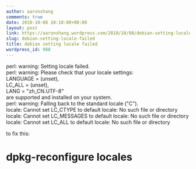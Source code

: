 ```yaml
---
author: aaronshang
comments: true
date: 2010-10-08 10:10:00+00:00
layout: post
link: https://aaronshang.wordpress.com/2010/10/08/debian-setting-locale-failed/
slug: debian-setting-locale-failed
title: debian setting locale failed
wordpress_id: 988
---
```


  
perl: warning: Setting locale failed.  
perl: warning: Please check that your locale settings:  
        LANGUAGE = (unset),  
        LC_ALL = (unset),  
        LANG = "zh_CN.UTF-8"  
    are supported and installed on your system.  
perl: warning: Falling back to the standard locale ("C").  
locale: Cannot set LC_CTYPE to default locale: No such file or directory  
locale: Cannot set LC_MESSAGES to default locale: No such file or directory  
locale: Cannot set LC_ALL to default locale: No such file or directory  
   
  
to fix this:  
# dpkg-reconfigure locales 

![]()
